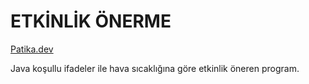 # ETKİNLİK ÖNERME

[Patika.dev](https://www.patika.dev/tr)

Java koşullu ifadeler ile hava sıcaklığına göre etkinlik öneren program. 
